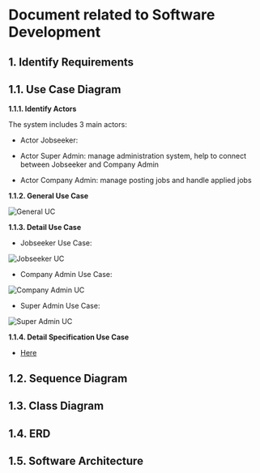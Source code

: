 Document related to Software Development
========================================
**1. Identify Requirements**
----------------------------
**1.1. Use Case Diagram**
 ---------------------------
**1.1.1. Identify Actors** <br>

The system includes 3 main actors:<br>

- Actor Jobseeker:

- Actor Super Admin: manage administration system, help to connect between Jobseeker and Company Admin

- Actor Company Admin: manage posting jobs and handle applied jobs <br>

**1.1.2. General Use Case** <br>

![General UC](https://user-images.githubusercontent.com/62233335/82110880-76e16800-976b-11ea-84f9-9ca0062bc6a2.png) <br>

**1.1.3. Detail Use Case**

+ Jobseeker Use Case: <br>

![Jobseeker UC](https://user-images.githubusercontent.com/62233335/82110886-7f39a300-976b-11ea-9c57-ece9cba13173.png) <br>

+ Company Admin Use Case: <br>

![Company Admin UC](https://user-images.githubusercontent.com/62233335/82110884-7c3eb280-976b-11ea-8123-0bf4dab13114.png) <br>

+ Super Admin Use Case: <br>

![Super Admin UC](https://user-images.githubusercontent.com/62233335/82110887-8365c080-976b-11ea-8587-5da6ba3631dc.png) <br>

**1.1.4. Detail Specification Use Case**

+ [Here](https://drive.google.com/open?id=1qREaM8yzMo68YybA840LLt9sVoCDuCgI) <br>

**1.2. Sequence Diagram**
------------------------

**1.3. Class Diagram**
----------------------

**1.4. ERD**
------------

**1.5. Software Architecture**
------------------------------



